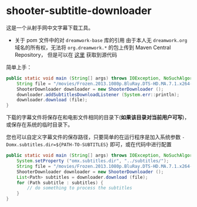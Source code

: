 # shooter-subtitle-downloader

这是一个从射手网中文字幕下载工具。

- 关于 pom 文件中的对 `dreamwork-base` 库的引用
  由于本人无 `dreamwork.org` 域名的所有权，无法将 `org.dreamwork.*` 的包上传到 Maven Central Repository，
  但是可以在 [这里](https://gitee.com/seth_yang/dreamwork-base.git) 获取到源代码

简单上手：
```java
public static void main (String[] args) throws IOException, NoSuchAlgorithmException {
    String file = "/movies/Frozen.2013.1080p.BluRay.DTS-HD.MA.7.1.x264-PublicHD.mkv";
    ShooterDownloader downloader = new ShooterDownloader ();
    downloader.addSubtitlesDownloadListener (System.err::println);
    downloader.download (file);
}
```
下载的字幕文件将保存在和电影文件相同的目录下(**如果该目录对当前用户可写**)，或保存在系统的临时目录下。

您也可以自定义字幕文件的保存路径，只要简单的在运行程序是加入系统参数 `-Domx.subtitles.dir=${PATH-TO-SUBTITLES}` 即可，或在代码中进行配置

```java
public static void main (String[] args) throws IOException, NoSuchAlgorithmException {
    System.setProperty ("omx.subtitles.dir", "../subtitles/");
    String file = "/movies/Frozen.2013.1080p.BluRay.DTS-HD.MA.7.1.x264-PublicHD.mkv";
    ShooterDownloader downloader = new ShooterDownloader ();
    List<Path> subtitles = downloader.download (file);
    for (Path subtitle : subtitles) {
        // do something to process the subtitles
    }
}
```